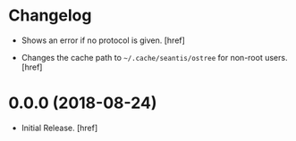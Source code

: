 # Changelog

- Shows an error if no protocol is given.
  [href]

- Changes the cache path to `~/.cache/seantis/ostree` for non-root users.
  [href]

# 0.0.0 (2018-08-24)

- Initial Release.
  [href]
